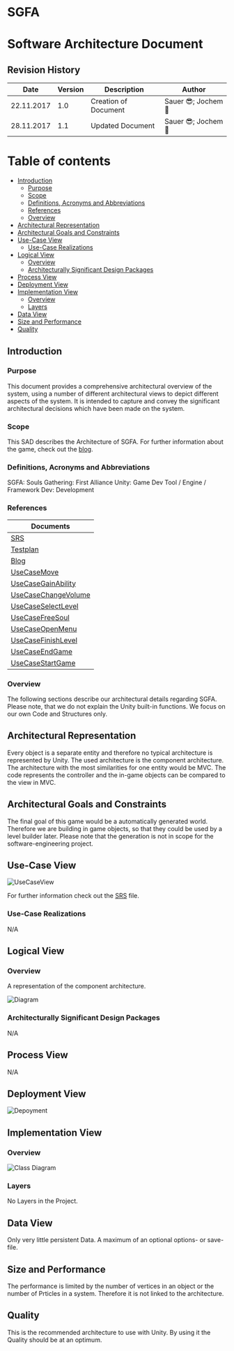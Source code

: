 # SGFA

# Software Architecture Document

## Revision History

| Date          | Version  | Description       | Author |
| ------------- |----------| ------------------|--------|
| 22.11.2017    | 1.0      | Creation of Document    |Sauer	:sunglasses:; Jochem :apple:|
| 28.11.2017    | 1.1      | Updated Document    |Sauer	:sunglasses:; Jochem :apple:|

# Table of contents

- [Introduction](#introduction)
  * [Purpose](#purpose)
  * [Scope](#scope)
  * [Definitions, Acronyms and Abbreviations](#definitions--acronyms-and-abbreviations)
  * [References](#references)
  * [Overview](#overview)
- [Architectural Representation](#architectural-representation)
- [Architectural Goals and Constraints](#architectural-goals-and-constraints)
- [Use-Case View](#use-case-view)
  * [Use-Case Realizations](#use-case-realizations)
- [Logical View](#logical-view)
  * [Overview](#overview-1)
  * [Architecturally Significant Design Packages](#architecturally-significant-design-packages)
- [Process View](#process-view)
- [Deployment View](#deployment-view)
- [Implementation View](#implementation-view)
  * [Overview](#overview-2)
  * [Layers](#layers)
- [Data View](#data-view)
- [Size and Performance](#size-and-performance)
- [Quality](#quality)


## Introduction

### Purpose

This document provides a comprehensive architectural overview of the system, using a number of different architectural views to depict different aspects of the system.  It is intended to capture and convey the significant architectural decisions which have been made on the system.


### Scope

This SAD describes the Architecture of SGFA. For further information about the game, check out the [blog][blo].

### Definitions, Acronyms and Abbreviations

SGFA: Souls Gathering: First Alliance
Unity: Game Dev Tool / Engine / Framework
Dev: Development

### References

|Documents|
|----------|
|[SRS][SRS]|
|[Testplan][Test]|
|[Blog][blo]|
|[UseCaseMove][MUC]|
|[UseCaseGainAbility][GAUC]|
|[UseCaseChangeVolume][CVUC]|
|[UseCaseSelectLevel][SLUC]|
|[UseCaseFreeSoul][FSUC]|
|[UseCaseOpenMenu][OMUC]|
|[UseCaseFinishLevel][FLUC]|
|[UseCaseEndGame][EGUC]|
|[UseCaseStartGame][SGUC]|

[SRS]:https://github.com/joachim747/SGFA/blob/master/Documentation/SRS/SRS.md
[Test]: https://github.com/joachim747/SGFA/blob/master/Documentation/Testplan/Testplan.md "Testplan"
[blo]:sgfaweb.wordpress.com
[MUC]: https://github.com/joachim747/SGFA/blob/master/Documentation/UseCases/Move/Move.md "UseCaseDiagram Move"
[GAUC]: https://github.com/joachim747/SGFA/blob/master/Documentation/UseCases/GainAbility/GainAbility.md "UseCaseDiagram Gain Ability"
[CVUC]: https://github.com/joachim747/SGFA/blob/master/Documentation/UseCases/ChangeVolume/ChangeVolume.md "UseCaseDiagram Change Volume"
[SLUC]: https://github.com/joachim747/SGFA/blob/master/Documentation/UseCases/SelectLevel/SelectLevel.md "UseCaseDiagram Select Level"
[FSUC]: https://github.com/joachim747/SGFA/blob/master/Documentation/UseCases/FreeSoul/FreeSoul.md "UseCaseDiagram Free Soul"
[OMUC]: https://github.com/joachim747/SGFA/blob/master/Documentation/UseCases/OpenMenu/OpenMenu.md "UseCaseDiagram Open Menu"
[FLUC]: https://github.com/joachim747/SGFA/blob/master/Documentation/UseCases/StartGame/FinishLevel.md "UseCaseDiagram FinishLevel"
[EGUC]: https://github.com/joachim747/SGFA/blob/master/Documentation/UseCases/EndGame/EndGame.md "UseCaseDiagram End Game"
[SGUC]:https://github.com/joachim747/SGFA/blob/master/Documentation/UseCases/StartGame/StartGame.md

### Overview

The following sections describe our architectural details regarding SGFA.
Please note, that we do not explain the Unity built-in functions. We focus on our own Code and Structures only.

##  Architectural Representation

Every object is a separate entity and therefore no typical architecture is represented by Unity. The used architecture is the component architecture.
The architecture with the most similarities for one entity would be MVC. The code represents the controller and the in-game objects can be compared to the view in MVC.

## Architectural Goals and Constraints

The final goal of this game would be a automatically generated world. Therefore we are building in game objects, so that they could be used by a level builder later.
Please note that the generation is not in scope for the software-engineering project.

## Use-Case View

![UseCaseView][UC]

[UC]: UseCaseDiagram.png "UseCaseDiagram for standard User"

For further information check out the [SRS][SRS] file.

### Use-Case Realizations

N/A

## Logical View

### Overview

A representation of the component architecture.

![Diagram][ContDia]

[ContDia]:http://cowboyprogramming.com/images/eyh/Fig-2.gif

### Architecturally Significant Design Packages

N/A

## Process View

N/A

## Deployment View

![Depoyment][DP]

[DP]:deployment.png

## Implementation View

### Overview

![Class Diagram][CD]

[CD]: ClassDiagram.png "Class Diagram"

### Layers

No Layers in the Project.

## Data View

Only very little persistent Data. A maximum of an optional options- or save-file.

## Size and Performance

The performance is limited by the number of vertices in an object or the number of Prticles in a system. Therefore it is not linked to the architecture.

## Quality

This is the recommended architecture to use with Unity. By using it the Quality should be at an optimum.